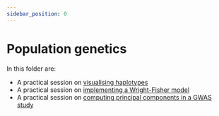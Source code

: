 ```yaml
---
sidebar_position: 0
---
```


# Population genetics

In this folder are:

* A practical session on [visualising haplotypes](./plotting_haplotypes/README.md)
* A practical session on [implementing a Wright-Fisher model](./simulation/README.md)
* A practical session on [computing principal components in a GWAS study](./principal_components_analysis/README.md)
